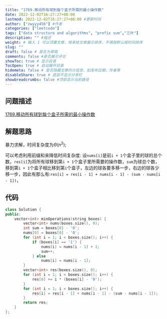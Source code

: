```yaml
---
title: "1769.移动所有球到每个盒子所需的最小操作数"
date: 2022-12-02T16:27:27+08:00
lastmod: 2022-12-02T16:27:27+08:00 #更新时间
author: ["zwyyy456"] #作者
categories: ["leetcode"]
tags: ["data structure and algorithms", "prefix sum","三叶"]
description: "" #描述
weight: # 输入 1 可以顶置文章，用来给文章展示排序，不填就默认按时间排序
slug: ""
draft: false # 是否为草稿
comments: false #是否展示评论
showToc: true # 显示目录
TocOpen: true # 自动展开目录
hidemeta: false # 是否隐藏文章的元信息，如发布日期、作者等
disableShare: true # 底部不显示分享栏
showbreadcrumbs: false #顶部显示当前路径
---
```

## 问题描述
[1769.移动所有球到每个盒子所需的最小操作数](https://leetcode.cn/problems/minimum-number-of-operations-to-move-all-balls-to-each-box/)

## 解题思路
暴力求解，时间复杂度为$\Theta(n^2)$;

可以考虑利用前缀和来降低时间复杂度:
设`nums[i]`是前`i + 1`个盒子里的球的总个数，`res[i]`为将所有球移到第`i + 1`个盒子里所需要的操作数，`sum`为球总个数，移到第`i + 1`个盒子相比移到第`i`个盒子，左边的球各要多移一步，右边的球各少移一步，因此有那么有:`res[i] = res[i - 1] + nums[i - 1] - (sum - nums[i - 1])`，

## 代码
```cpp
class Solution {
public:
    vector<int> minOperations(string boxes) {
        vector<int> nums(boxes.size(), 0);
        int sum = boxes[0] - '0';
        nums[0] = boxes[0] - '0';
        for (int i = 1; i < boxes.size(); i++) {
            if (boxes[i] == '1') {
                nums[i] = nums[i - 1] + 1;
                sum++;
            } else
                nums[i] = nums[i - 1];
        }
        vector<int> res(boxes.size(), 0);
        for (int i = 1; i < boxes.size(); i++) {
            res[0] += i * (boxes[i] - '0');
        }
        for (int i = 1; i < boxes.size(); i++) {
            res[i] = res[i - 1] + nums[i - 1] - (sum - nums[i - 1]);
        }
        return res;
    }
};
```

